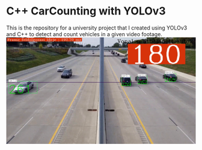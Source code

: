 # C++ CarCounting with YOLOv3
This is the repository for a university project that I created using YOLOv3 and C++ to detect and count vehicles in a given video footage.
<br>
<img src="https://github.com/MartonPolcz/Cpp-CarCounting-with-YOLOv3/blob/master/image.jpg" width="650">
